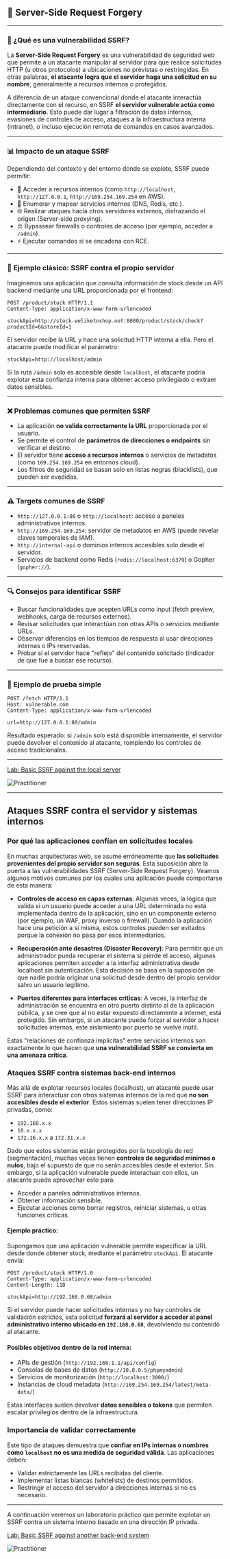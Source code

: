 ## 🧠 Server-Side Request Forgery 

---

### 🔎 ¿Qué es una vulnerabilidad SSRF?

La **Server-Side Request Forgery** es una vulnerabilidad de seguridad web que permite a un atacante manipular al servidor para que realice solicitudes HTTP (u otros protocolos) a ubicaciones no previstas o restringidas. En otras palabras, **el atacante logra que el servidor haga una solicitud en su nombre**, generalmente a recursos internos o protegidos.

A diferencia de un ataque convencional donde el atacante interactúa directamente con el recurso, en SSRF **el servidor vulnerable actúa como intermediario**. Esto puede dar lugar a filtración de datos internos, evasiones de controles de acceso, ataques a la infraestructura interna (intranet), o incluso ejecución remota de comandos en casos avanzados.

---

### 📊 Impacto de un ataque SSRF

Dependiendo del contexto y del entorno donde se explote, SSRF puede permitir:

* 🔐 Acceder a recursos internos (como `http://localhost`, `http://127.0.0.1`, `http://169.254.169.254` en AWS).
* 🔁 Enumerar y mapear servicios internos (DNS, Redis, etc.).
* 🌐 Realizar ataques hacia otros servidores externos, disfrazando el origen (Server-side proxying).
* ⚖️ Bypassear firewalls o controles de acceso (por ejemplo, acceder a `/admin`).
* ⚡️ Ejecutar comandos si se encadena con RCE.

---

### 🧨 Ejemplo clásico: SSRF contra el propio servidor

Imaginemos una aplicación que consulta información de stock desde un API backend mediante una URL proporcionada por el frontend:

```
POST /product/stock HTTP/1.1
Content-Type: application/x-www-form-urlencoded

stockApi=http://stock.weliketoshop.net:8080/product/stock/check?productId=6&storeId=1
```

El servidor recibe la URL y hace una solicitud HTTP interna a ella. Pero el atacante puede modificar el parámetro:

```
stockApi=http://localhost/admin
```

Si la ruta `/admin` solo es accesible desde `localhost`, el atacante podría explotar esta confianza interna para obtener acceso privilegiado o extraer datos sensibles.

---

### ❌ Problemas comunes que permiten SSRF

* La aplicación **no valida correctamente la URL** proporcionada por el usuario.
* Se permite el control de **parámetros de direcciones o endpoints** sin verificar el destino.
* El servidor tiene **acceso a recursos internos** o servicios de metadatos (como `169.254.169.254` en entornos cloud).
* Los filtros de seguridad se basan solo en listas negras (blacklists), que pueden ser evadidas.

---

### ⚠️ Targets comunes de SSRF

* `http://127.0.0.1:80` o `http://localhost`: acceso a paneles administrativos internos.
* `http://169.254.169.254`: servidor de metadatos en AWS (puede revelar claves temporales de IAM).
* `http://internal-api` o dominios internos accesibles solo desde el servidor.
* Servicios de backend como Redis (`redis://localhost:6379`) o Gopher (`gopher://`).

---

### 🔍 Consejos para identificar SSRF

* Buscar funcionalidades que acepten URLs como input (fetch preview, webhooks, carga de recursos externos).
* Revisar solicitudes que interactúan con otras APIs o servicios mediante URLs.
* Observar diferencias en los tiempos de respuesta al usar direcciones internas o IPs reservadas.
* Probar si el servidor hace "reflejo" del contenido solicitado (indicador de que fue a buscar ese recurso).

---

### 🔧 Ejemplo de prueba simple

```http
POST /fetch HTTP/1.1
Host: vulnerable.com
Content-Type: application/x-www-form-urlencoded

url=http://127.0.0.1:80/admin
```

Resultado esperado: si `/admin` solo está disponible internamente, el servidor puede devolver el contenido al atacante, rompiendo los controles de acceso tradicionales.

---

[Lab: Basic SSRF against the local server](1_Basic_SSRF_against_the_local_server.md)  

![Practitioner](https://img.shields.io/badge/level-Apprentice-green) 

---

## Ataques SSRF contra el servidor y sistemas internos

### Por qué las aplicaciones confían en solicitudes locales

En muchas arquitecturas web, se asume erróneamente que **las solicitudes provenientes del propio servidor son seguras**. Esta suposición abre la puerta a las vulnerabilidades SSRF (Server-Side Request Forgery). Veamos algunos motivos comunes por los cuales una aplicación puede comportarse de esta manera:

* **Controles de acceso en capas externas**: Algunas veces, la lógica que valida si un usuario puede acceder a una URL determinada no está implementada dentro de la aplicación, sino en un componente externo (por ejemplo, un WAF, proxy inverso o firewall). Cuando la aplicación hace una petición a sí misma, estos controles pueden ser evitados porque la conexión no pasa por esos intermediarios.

* **Recuperación ante desastres (Disaster Recovery)**: Para permitir que un administrador pueda recuperar el sistema si pierde el acceso, algunas aplicaciones permiten acceder a la interfaz administrativa desde localhost sin autenticación. Esta decisión se basa en la suposición de que nadie podría originar una solicitud desde dentro del propio servidor salvo un usuario legítimo.

* **Puertos diferentes para interfaces críticas**: A veces, la interfaz de administración se encuentra en otro puerto distinto al de la aplicación pública, y se cree que al no estar expuesto directamente a internet, está protegido. Sin embargo, si un atacante puede forzar al servidor a hacer solicitudes internas, este aislamiento por puerto se vuelve inútil.

Estas "relaciones de confianza implícitas" entre servicios internos son exactamente lo que hacen que **una vulnerabilidad SSRF se convierta en una amenaza crítica**.

### Ataques SSRF contra sistemas back-end internos

Más allá de explotar recursos locales (localhost), un atacante puede usar SSRF para interactuar con otros sistemas internos de la red que **no son accesibles desde el exterior**. Estos sistemas suelen tener direcciones IP privadas, como:

* `192.168.x.x`
* `10.x.x.x`
* `172.16.x.x` a `172.31.x.x`

Dado que estos sistemas están protegidos por la topología de red (segmentación), muchas veces tienen **controles de seguridad mínimos o nulos**, bajo el supuesto de que no serán accesibles desde el exterior. Sin embargo, si la aplicación vulnerable puede interactuar con ellos, un atacante puede aprovechar esto para:

* Acceder a paneles administrativos internos.
* Obtener información sensible.
* Ejecutar acciones como borrar registros, reiniciar sistemas, u otras funciones críticas.

#### Ejemplo práctico:

Supongamos que una aplicación vulnerable permite especificar la URL desde donde obtener stock, mediante el parámetro `stockApi`. El atacante envía:

```
POST /product/stock HTTP/1.0
Content-Type: application/x-www-form-urlencoded
Content-Length: 118

stockApi=http://192.168.0.68/admin
```

Si el servidor puede hacer solicitudes internas y no hay controles de validación estrictos, esta solicitud **forzará al servidor a acceder al panel administrativo interno ubicado en `192.168.0.68`**, devolviendo su contenido al atacante.

#### Posibles objetivos dentro de la red interna:

* APIs de gestión (`http://192.168.1.1/api/config`)
* Consolas de bases de datos (`http://10.0.0.5/phpmyadmin`)
* Servicios de monitorización (`http://localhost:3000/`)
* Instancias de cloud metadata (`http://169.254.169.254/latest/meta-data/`)

Estas interfaces suelen devolver **datos sensibles o tokens** que permiten escalar privilegios dentro de la infraestructura.

### Importancia de validar correctamente

Este tipo de ataques demuestra que **confiar en IPs internas o nombres como `localhost` no es una medida de seguridad válida**. Las aplicaciones deben:

* Validar estrictamente las URLs recibidas del cliente.
* Implementar listas blancas (whitelists) de destinos permitidos.
* Restringir el acceso del servidor a direcciones internas si no es necesario.

---

A continuación veremos un laboratorio práctico que permite explotar un SSRF contra un sistema interno basado en una dirección IP privada.

[Lab: Basic SSRF against another back-end system](2_Basic_SSRF_against_another_back-end_system.md)  

![Practitioner](https://img.shields.io/badge/level-Apprentice-green) 
